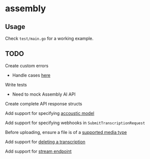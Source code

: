 # assembly

## Usage

Check `test/main.go` for a working example.

## TODO

Create custom errors
  - Handle cases [here](https://docs.assemblyai.com/overview/errors-and-failed-transcripts)

Write tests
  - Need to mock Assembly AI API

Create complete API response structs

Add support for specifying [accoustic model](https://docs.assemblyai.com/guides/transcribing-with-a-different-acoustic-or-custom-language-model)

Add support for specifying webhooks in `SubmitTranscriptionRequest`

Before uploading, ensure a file is of a [supported media type](https://docs.assemblyai.com/overview/supported-file-formats)

Add support for [deleting a transcription](https://docs.assemblyai.com/all-guides/deleting-a-transcription-from-the-api)

Add support for [stream endpoint](https://docs.assemblyai.com/api-ref/v2-stream)